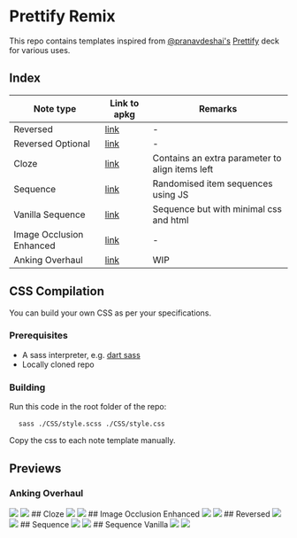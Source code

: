 # Prettify Remix

This repo contains templates inspired from [@pranavdeshai's](https://github.com/pranavdeshai) [Prettify](https://github.com/pranavdeshai/anki-prettify) deck for various uses.

## Index

| Note type | Link to apkg | Remarks |
| --------- | ------------ | ------- | 
| Reversed | [link](https://github.com/AnubisNekhet/PrettifyRemix/blob/main/Note-HTML/Reversed/Reversed.apkg) | - |
| Reversed Optional | [link](https://github.com/AnubisNekhet/PrettifyRemix/blob/main/Note-HTML/Reversed-Optional/Reversed-Optional.apkg) | - |
| Cloze | [link](https://github.com/AnubisNekhet/PrettifyRemix/blob/main/Note-HTML/Cloze/Cloze.apkg) | Contains an extra parameter to align items left |
| Sequence | [link](https://github.com/AnubisNekhet/PrettifyRemix/blob/main/Note-HTML/Sequence/Sequence.apkg) | Randomised item sequences using JS |
| Vanilla Sequence | [link](https://github.com/AnubisNekhet/PrettifyRemix/blob/main/Note-HTML/Sequence-Vanilla/Sequence-Vanilla.apkg) | Sequence but with minimal css and html |
| Image Occlusion Enhanced | [link](https://github.com/AnubisNekhet/PrettifyRemix/blob/main/Note-HTML/ImageOcclusionEnhanced/ImageOcclusionEnhanced.apkg) | - |
| Anking Overhaul | [link](https://github.com/AnubisNekhet/PrettifyRemix/blob/main/Note-HTML/AnkingOverhaul/AnkingOverhaul.apkg) | WIP |

## CSS Compilation

You can build your own CSS as per your specifications.

### Prerequisites

- A sass interpreter, e.g. [dart sass](https://github.com/sass/dart-sass)
- Locally cloned repo

### Building

Run this code in the root folder of the repo:

<pre>
  <code>sass ./CSS/style.scss ./CSS/style.css</code>
</pre>

Copy the css to each note template manually.

## Previews
### Anking Overhaul
<img src="https://raw.githubusercontent.com/AnubisNekhet/PrettifyRemix/main/Assets/AnkingOverhaul-f.png" style="margin-left: auto; margin-right: auto;">
<img src="https://raw.githubusercontent.com/AnubisNekhet/PrettifyRemix/main/Assets/AnkingOverhaul-b.png" style="margin-left: auto; margin-right: auto;">
## Cloze
<img src="https://raw.githubusercontent.com/AnubisNekhet/PrettifyRemix/main/Assets/Cloze-f.png" style="margin-left: auto; margin-right: auto;">
<img src="https://raw.githubusercontent.com/AnubisNekhet/PrettifyRemix/main/Assets/Cloze-b.png" style="margin-left: auto; margin-right: auto;">
## Image Occlusion Enhanced
<img src="https://raw.githubusercontent.com/AnubisNekhet/PrettifyRemix/main/Assets/ImageOcclusionEnhanced-f.png" style="margin-left: auto; margin-right: auto;">
<img src="https://raw.githubusercontent.com/AnubisNekhet/PrettifyRemix/main/Assets/ImageOcclusionEnhanced-b.png" style="margin-left: auto; margin-right: auto;">
## Reversed
<img src="https://raw.githubusercontent.com/AnubisNekhet/PrettifyRemix/main/Assets/Reversed-f.png" style="margin-left: auto; margin-right: auto;">
<img src="https://raw.githubusercontent.com/AnubisNekhet/PrettifyRemix/main/Assets/Reversed-b.png" style="margin-left: auto; margin-right: auto;">
## Sequence
<img src="https://raw.githubusercontent.com/AnubisNekhet/PrettifyRemix/main/Assets/Sequence-f.png" style="margin-left: auto; margin-right: auto;">
<img src="https://raw.githubusercontent.com/AnubisNekhet/PrettifyRemix/main/Assets/Sequence-b.png" style="margin-left: auto; margin-right: auto;">
## Sequence Vanilla
<img src="https://raw.githubusercontent.com/AnubisNekhet/PrettifyRemix/main/Assets/Sequence-Vanilla-f.png" style="margin-left: auto; margin-right: auto;">
<img src="https://raw.githubusercontent.com/AnubisNekhet/PrettifyRemix/main/Assets/Sequence-Vanilla-b.png" style="margin-left: auto; margin-right: auto;">
